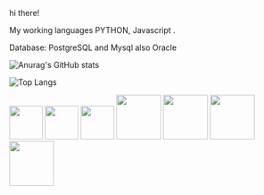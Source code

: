 hi there!

My working languages  PYTHON, Javascript .

Database: PostgreSQL and Mysql also Oracle


![Anurag's GitHub stats](https://github-readme-stats.vercel.app/api?username=fabiovmat&hide=contribs,prs&theme=gruvbox)
  
 
![Top Langs](https://github-readme-stats.vercel.app/api/top-langs/?username=fabiovmat&layout=donut&hide=javascript,html,java,typescript,css)


<div>

<img src="https://cdn.jsdelivr.net/gh/devicons/devicon@latest/icons/python/python-original-wordmark.svg" height=60 width=60/>
          

<img src="https://cdn.jsdelivr.net/gh/devicons/devicon/icons/html5/html5-original-wordmark.svg" height=60 width=60/>
          

<img src="https://cdn.jsdelivr.net/gh/devicons/devicon/icons/postgresql/postgresql-plain-wordmark.svg" height=60 width=60/>
            

<img src="https://cdn.jsdelivr.net/gh/devicons/devicon/icons/mysql/mysql-original-wordmark.svg" height=80 width=80/>
            

<img src="https://cdn.jsdelivr.net/gh/devicons/devicon@latest/icons/matplotlib/matplotlib-original.svg" height=80 width=80/>
          

<img src="https://cdn.jsdelivr.net/gh/devicons/devicon@latest/icons/pandas/pandas-original-wordmark.svg" height=80 width=80/>
          

<img src="https://cdn.jsdelivr.net/gh/devicons/devicon@latest/icons/mongodb/mongodb-original-wordmark.svg" height=80 width=80/>
                               
                    

</div>
